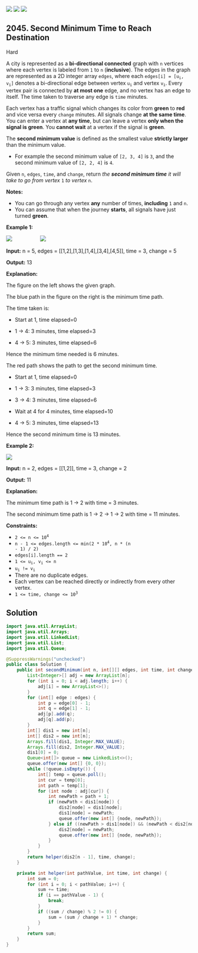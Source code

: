 [![](https://img.shields.io/github/stars/javadev/LeetCode-in-Java?label=Stars&style=flat-square)](https://github.com/javadev/LeetCode-in-Java)
[![](https://img.shields.io/github/forks/javadev/LeetCode-in-Java?label=Fork%20me%20on%20GitHub%20&style=flat-square)](https://github.com/javadev/LeetCode-in-Java/fork)
[![](https://img.shields.io/badge/-LeetCode%20in%20Kotlin-blue?style=flat-square)](https://github.com/javadev/LeetCode-in-Kotlin)

## 2045\. Second Minimum Time to Reach Destination

Hard

A city is represented as a **bi-directional connected** graph with `n` vertices where each vertex is labeled from `1` to `n` (**inclusive**). The edges in the graph are represented as a 2D integer array `edges`, where each <code>edges[i] = [u<sub>i</sub>, v<sub>i</sub>]</code> denotes a bi-directional edge between vertex <code>u<sub>i</sub></code> and vertex <code>v<sub>i</sub></code>. Every vertex pair is connected by **at most one** edge, and no vertex has an edge to itself. The time taken to traverse any edge is `time` minutes.

Each vertex has a traffic signal which changes its color from **green** to **red** and vice versa every `change` minutes. All signals change **at the same time**. You can enter a vertex at **any time**, but can leave a vertex **only when the signal is green**. You **cannot wait** at a vertex if the signal is **green**.

The **second minimum value** is defined as the smallest value **strictly larger** than the minimum value.

*   For example the second minimum value of `[2, 3, 4]` is `3`, and the second minimum value of `[2, 2, 4]` is `4`.

Given `n`, `edges`, `time`, and `change`, return _the **second minimum time** it will take to go from vertex_ `1` _to vertex_ `n`.

**Notes:**

*   You can go through any vertex **any** number of times, **including** `1` and `n`.
*   You can assume that when the journey **starts**, all signals have just turned **green**.

**Example 1:**

![](https://assets.leetcode.com/uploads/2021/09/29/e1.png)         ![](https://assets.leetcode.com/uploads/2021/09/29/e2.png)

**Input:** n = 5, edges = \[\[1,2],[1,3],[1,4],[3,4],[4,5]], time = 3, change = 5

**Output:** 13

**Explanation:** 

The figure on the left shows the given graph.

The blue path in the figure on the right is the minimum time path. 

The time taken is: 

- Start at 1, time elapsed=0 

- 1 -> 4: 3 minutes, time elapsed=3 

- 4 -> 5: 3 minutes, time elapsed=6 
  
Hence the minimum time needed is 6 minutes. 

The red path shows the path to get the second minimum time. 

- Start at 1, time elapsed=0 

- 1 -> 3: 3 minutes, time elapsed=3 

- 3 -> 4: 3 minutes, time elapsed=6 

- Wait at 4 for 4 minutes, time elapsed=10 

- 4 -> 5: 3 minutes, time elapsed=13 
  
Hence the second minimum time is 13 minutes.

**Example 2:**

![](https://assets.leetcode.com/uploads/2021/09/29/eg2.png)

**Input:** n = 2, edges = \[\[1,2]], time = 3, change = 2

**Output:** 11

**Explanation:** 

The minimum time path is 1 -> 2 with time = 3 minutes. 

The second minimum time path is 1 -> 2 -> 1 -> 2 with time = 11 minutes.

**Constraints:**

*   <code>2 <= n <= 10<sup>4</sup></code>
*   <code>n - 1 <= edges.length <= min(2 * 10<sup>4</sup>, n * (n - 1) / 2)</code>
*   `edges[i].length == 2`
*   <code>1 <= u<sub>i</sub>, v<sub>i</sub> <= n</code>
*   <code>u<sub>i</sub> != v<sub>i</sub></code>
*   There are no duplicate edges.
*   Each vertex can be reached directly or indirectly from every other vertex.
*   <code>1 <= time, change <= 10<sup>3</sup></code>

## Solution

```java
import java.util.ArrayList;
import java.util.Arrays;
import java.util.LinkedList;
import java.util.List;
import java.util.Queue;

@SuppressWarnings("unchecked")
public class Solution {
    public int secondMinimum(int n, int[][] edges, int time, int change) {
        List<Integer>[] adj = new ArrayList[n];
        for (int i = 0; i < adj.length; i++) {
            adj[i] = new ArrayList<>();
        }
        for (int[] edge : edges) {
            int p = edge[0] - 1;
            int q = edge[1] - 1;
            adj[p].add(q);
            adj[q].add(p);
        }
        int[] dis1 = new int[n];
        int[] dis2 = new int[n];
        Arrays.fill(dis1, Integer.MAX_VALUE);
        Arrays.fill(dis2, Integer.MAX_VALUE);
        dis1[0] = 0;
        Queue<int[]> queue = new LinkedList<>();
        queue.offer(new int[] {0, 0});
        while (!queue.isEmpty()) {
            int[] temp = queue.poll();
            int cur = temp[0];
            int path = temp[1];
            for (int node : adj[cur]) {
                int newPath = path + 1;
                if (newPath < dis1[node]) {
                    dis2[node] = dis1[node];
                    dis1[node] = newPath;
                    queue.offer(new int[] {node, newPath});
                } else if ((newPath > dis1[node]) && (newPath < dis2[node])) {
                    dis2[node] = newPath;
                    queue.offer(new int[] {node, newPath});
                }
            }
        }
        return helper(dis2[n - 1], time, change);
    }

    private int helper(int pathValue, int time, int change) {
        int sum = 0;
        for (int i = 0; i < pathValue; i++) {
            sum += time;
            if (i == pathValue - 1) {
                break;
            }
            if ((sum / change) % 2 != 0) {
                sum = (sum / change + 1) * change;
            }
        }
        return sum;
    }
}
```
